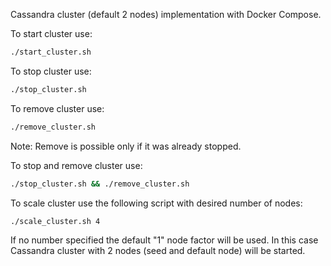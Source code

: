 Cassandra cluster (default 2 nodes) implementation with Docker Compose.

To start cluster use:
```bash
./start_cluster.sh
```
To stop cluster use:
```bash
./stop_cluster.sh
```

To remove cluster use:
```bash
./remove_cluster.sh
```
Note: Remove is possible only if it was already stopped.

To stop and remove cluster use:
```bash
./stop_cluster.sh && ./remove_cluster.sh
```

To scale cluster use the following script with desired number of nodes:
```bash
./scale_cluster.sh 4
```
If no number specified the default "1" node factor will be used. 
In this case Cassandra cluster with 2 nodes (seed and default node) will be started. 